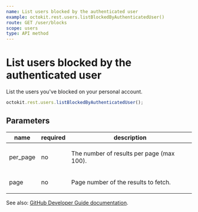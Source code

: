 ```yaml
---
name: List users blocked by the authenticated user
example: octokit.rest.users.listBlockedByAuthenticatedUser()
route: GET /user/blocks
scope: users
type: API method
---
```


# List users blocked by the authenticated user

List the users you've blocked on your personal account.

```js
octokit.rest.users.listBlockedByAuthenticatedUser();
```

## Parameters

<table>
  <thead>
    <tr>
      <th>name</th>
      <th>required</th>
      <th>description</th>
    </tr>
  </thead>
  <tbody>
    <tr><td>per_page</td><td>no</td><td>

The number of results per page (max 100).

</td></tr>
<tr><td>page</td><td>no</td><td>

Page number of the results to fetch.

</td></tr>
  </tbody>
</table>

See also: [GitHub Developer Guide documentation](https://docs.github.com/rest/users/blocking#list-users-blocked-by-the-authenticated-user).
